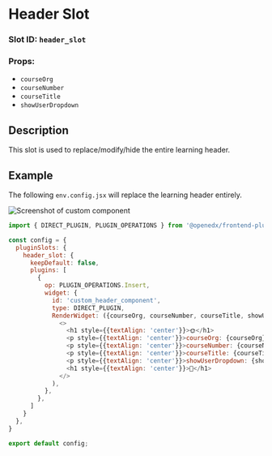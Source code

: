 # Header Slot

### Slot ID: `header_slot`
### Props:
* `courseOrg`
* `courseNumber`
* `courseTitle`
* `showUserDropdown`

## Description

This slot is used to replace/modify/hide the entire learning header.

## Example

The following `env.config.jsx` will replace the learning header entirely.

![Screenshot of custom component](./images/header_custom_component.png)

```js
import { DIRECT_PLUGIN, PLUGIN_OPERATIONS } from '@openedx/frontend-plugin-framework';

const config = {
  pluginSlots: {
    header_slot: {
      keepDefault: false,
      plugins: [
        {
          op: PLUGIN_OPERATIONS.Insert,
          widget: {
            id: 'custom_header_component',
            type: DIRECT_PLUGIN,
            RenderWidget: ({courseOrg, courseNumber, courseTitle, showUserDropdown}) => (
              <>
                <h1 style={{textAlign: 'center'}}>🌞</h1>
                <p style={{textAlign: 'center'}}>courseOrg: {courseOrg}</p>
                <p style={{textAlign: 'center'}}>courseNumber: {courseNumber}</p>
                <p style={{textAlign: 'center'}}>courseTitle: {courseTitle}</p>
                <p style={{textAlign: 'center'}}>showUserDropdown: {showUserDropdown ? '👍' : '👎'}</p>
                <h1 style={{textAlign: 'center'}}>🌚</h1>
              </>
            ),
          },
        },
      ]
    }
  },
}

export default config;
```

